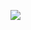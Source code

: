 [![](https://views.whatilearened.today/views/github/billbillbilly/myweb.svg)](http://github.com/billbillbilly/myweb)
